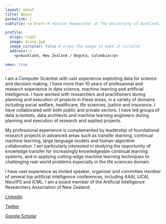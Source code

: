 ```yaml
---
layout: about
title: About
permalink: /
subtitle: <a href='#'>Senior Researcher at The University of Auckland, CEO/Chief Scientist at Manoa Data</a>

profile:
  align: right
  image: diana.jpg
  image_circular: false # crops the image to make it circular
  address: >
    <p>Auckland, New Zealand / Bogota, Colombia</p>

news: true
---
```


I am a Computer Scientist with vast experience exploiting data for science and decision making. I have more than 10 years of professional and research experience in data science, machine learning and artificial intelligence. I have worked with researchers and practitioners during planning and execution of projects in these areas, in a variety of domains including social welfare, healthcare, life sciences, justice and insurance. I have collaborated with both public and private sectors. I have led groups of data scientists, data architects and machine learning engineers during planning and execution of research and applied projects.

My professional experience is complemented by leadership of foundational research projects in advanced areas such as transfer learning, continual machine learning, large language models and human-algorithm collaboration. I am particularly interested in studying the opportunity of knowledge transfer for increasingly knowledgeable continual learning systems, and in applying cutting-edge machine learning techniques to challenging real-world problems especially in the life sciences domain. 

I have vast experience as invited speaker, organiser and committee member of several top artificial intelligence conferences, including AAAI, IJCAI, NeurIPS and ICML. I am a board member of the Artificial Intelligence Researchers Association of New Zealand.

[LinkedIn](https://nz.linkedin.com/in/diana-benavides-prado) 

[Twitter](https://twitter.com/dianabenavidesp)

[Google Scholar](https://scholar.google.com/citations?user=ayeIzIgAAAAJ&hl=en&oi=ao)
